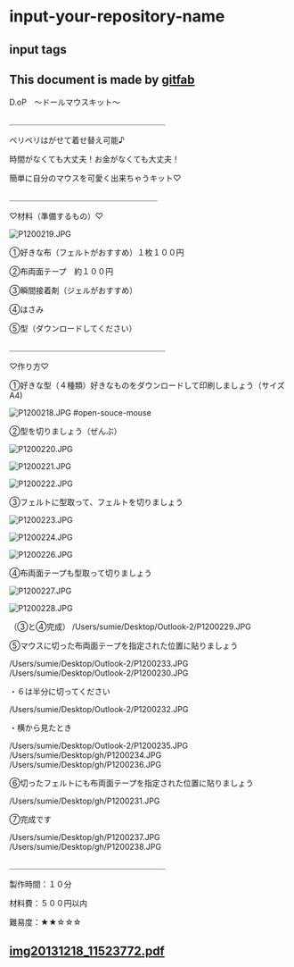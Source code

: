 # input-your-repository-name
## input tags
This document is made by [gitfab](http://gitfab.org)
---
D.oP　〜ドールマウスキット〜

＿＿＿＿＿＿＿＿＿＿＿＿＿＿＿＿＿＿＿＿

ペリペリはがせて着せ替え可能♪

時間がなくても大丈夫！お金がなくても大丈夫！

簡単に自分のマウスを可愛く出来ちゃうキット♡


＿＿＿＿＿＿＿＿＿＿＿＿＿＿＿＿＿＿＿

♡材料（準備するもの）♡



![P1200219.JPG](https://raw.github.com/sumiumi718/input-your-repository-name/master/gitfab/resources/P1200219.JPG)

①好きな布（フェルトがおすすめ）１枚１００円

②布両面テープ　約１００円

③瞬間接着剤（ジェルがおすすめ）

④はさみ

⑤型（ダウンロードしてください）

＿＿＿＿＿＿＿＿＿＿＿＿＿＿＿＿＿＿＿＿

♡作り方♡



①好きな型（４種類）好きなものをダウンロードして印刷しましょう（サイズA4)

![P1200218.JPG](https://raw.github.com/sumiumi718/input-your-repository-name/master/gitfab/resources/P1200218.JPG)
\#open-souce-mouse



②型を切りましょう（ぜんぶ）


![P1200220.JPG](https://raw.github.com/sumiumi718/input-your-repository-name/master/gitfab/resources/P1200220.JPG)


![P1200221.JPG](https://raw.github.com/sumiumi718/input-your-repository-name/master/gitfab/resources/P1200221.JPG)

![P1200222.JPG](https://raw.github.com/sumiumi718/input-your-repository-name/master/gitfab/resources/P1200222.JPG)

③フェルトに型取って、フェルトを切りましょう








![P1200223.JPG](https://raw.github.com/sumiumi718/input-your-repository-name/master/gitfab/resources/P1200223.JPG)

![P1200224.JPG](https://raw.github.com/sumiumi718/input-your-repository-name/master/gitfab/resources/P1200224.JPG)

![P1200226.JPG](https://raw.github.com/sumiumi718/input-your-repository-name/master/gitfab/resources/P1200226.JPG)


④布両面テープも型取って切りましょう

![P1200227.JPG](https://raw.github.com/sumiumi718/input-your-repository-name/master/gitfab/resources/P1200227.JPG)


![P1200228.JPG](https://raw.github.com/sumiumi718/input-your-repository-name/master/gitfab/resources/P1200228.JPG)


（③と④完成）
/Users/sumie/Desktop/Outlook-2/P1200229.JPG



⑤マウスに切った布両面テープを指定された位置に貼りましょう

/Users/sumie/Desktop/Outlook-2/P1200233.JPG
/Users/sumie/Desktop/Outlook-2/P1200230.JPG

・６は半分に切ってください

/Users/sumie/Desktop/Outlook-2/P1200232.JPG

・横から見たとき

/Users/sumie/Desktop/Outlook-2/P1200235.JPG
/Users/sumie/Desktop/gh/P1200234.JPG
/Users/sumie/Desktop/gh/P1200236.JPG




⑥切ったフェルトにも布両面テープを指定された位置に貼りましょう

/Users/sumie/Desktop/gh/P1200231.JPG


⑦完成です

/Users/sumie/Desktop/gh/P1200237.JPG
/Users/sumie/Desktop/gh/P1200238.JPG



＿＿＿＿＿＿＿＿＿＿＿＿＿＿＿＿＿＿＿＿

製作時間：１０分

材料費：５００円以内

難易度：★★☆☆☆









[img20131218_11523772.pdf](https://raw.github.com/sumiumi718/input-your-repository-name/dool-mouse/gitfab/resources/img20131218_11523772.pdf)
---
